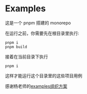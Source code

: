 # Examples

这是一个 pnpm 搭建的 monorepo

在运行之前，你需要先在根目录里执行:

```shell
pnpm i
pnpm build
```

接着在当前目录下执行

```shell
pnpm i
```

这样才能运行这个目录里的这些项目用例

感谢杨老师的[examples组织方案](https://github.com/sonofmagic/weapp-pandacss/tree/main/examples)
